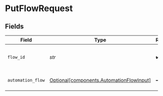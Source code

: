 # PutFlowRequest


## Fields

| Field                                                                                      | Type                                                                                       | Required                                                                                   | Description                                                                                | Example                                                                                    |
| ------------------------------------------------------------------------------------------ | ------------------------------------------------------------------------------------------ | ------------------------------------------------------------------------------------------ | ------------------------------------------------------------------------------------------ | ------------------------------------------------------------------------------------------ |
| `flow_id`                                                                                  | *str*                                                                                      | :heavy_check_mark:                                                                         | Automation Workflow ID                                                                     | 7791b04a-16d2-44a2-9af9-2d59c25c512f                                                       |
| `automation_flow`                                                                          | [Optional[components.AutomationFlowInput]](../../models/components/automationflowinput.md) | :heavy_minus_sign:                                                                         | Automation flow to create                                                                  |                                                                                            |